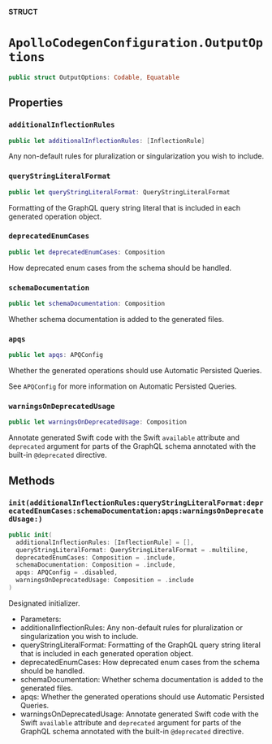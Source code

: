 **STRUCT**

# `ApolloCodegenConfiguration.OutputOptions`

```swift
public struct OutputOptions: Codable, Equatable
```

## Properties
### `additionalInflectionRules`

```swift
public let additionalInflectionRules: [InflectionRule]
```

Any non-default rules for pluralization or singularization you wish to include.

### `queryStringLiteralFormat`

```swift
public let queryStringLiteralFormat: QueryStringLiteralFormat
```

Formatting of the GraphQL query string literal that is included in each
generated operation object.

### `deprecatedEnumCases`

```swift
public let deprecatedEnumCases: Composition
```

How deprecated enum cases from the schema should be handled.

### `schemaDocumentation`

```swift
public let schemaDocumentation: Composition
```

Whether schema documentation is added to the generated files.

### `apqs`

```swift
public let apqs: APQConfig
```

Whether the generated operations should use Automatic Persisted Queries.

See `APQConfig` for more information on Automatic Persisted Queries.

### `warningsOnDeprecatedUsage`

```swift
public let warningsOnDeprecatedUsage: Composition
```

Annotate generated Swift code with the Swift `available` attribute and `deprecated`
argument for parts of the GraphQL schema annotated with the built-in `@deprecated`
directive.

## Methods
### `init(additionalInflectionRules:queryStringLiteralFormat:deprecatedEnumCases:schemaDocumentation:apqs:warningsOnDeprecatedUsage:)`

```swift
public init(
  additionalInflectionRules: [InflectionRule] = [],
  queryStringLiteralFormat: QueryStringLiteralFormat = .multiline,
  deprecatedEnumCases: Composition = .include,
  schemaDocumentation: Composition = .include,
  apqs: APQConfig = .disabled,
  warningsOnDeprecatedUsage: Composition = .include
)
```

Designated initializer.

- Parameters:
 - additionalInflectionRules: Any non-default rules for pluralization or singularization
 you wish to include.
 - queryStringLiteralFormat: Formatting of the GraphQL query string literal that is
 included in each generated operation object.
 - deprecatedEnumCases: How deprecated enum cases from the schema should be handled.
 - schemaDocumentation: Whether schema documentation is added to the generated files.
 - apqs: Whether the generated operations should use Automatic Persisted Queries.
 - warningsOnDeprecatedUsage: Annotate generated Swift code with the Swift `available`
 attribute and `deprecated` argument for parts of the GraphQL schema annotated with the
 built-in `@deprecated` directive.
